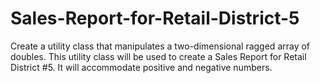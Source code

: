 # Sales-Report-for-Retail-District-5
Create a utility class that manipulates a two-dimensional ragged array of doubles. This utility class will be used to create a Sales Report for Retail District #5. It will accommodate positive and negative numbers. 

